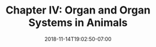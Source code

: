 ---
title: 'Chapter IV: Organ and Organ Systems in Animals'
date: 2018-11-14T19:02:50-07:00
draft: false
weight: 4
---